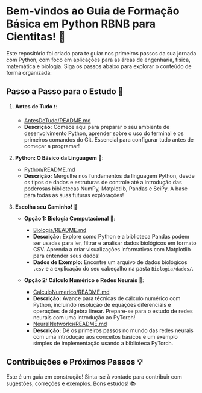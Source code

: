 # Bem-vindos ao Guia de Formação Básica em Python RBNB para Cientitas! 👋

Este repositório foi criado para te guiar nos primeiros passos da sua jornada com Python, com foco em aplicações para as áreas de engenharia, física, matemática e biologia. Siga os passos abaixo para explorar o conteúdo de forma organizada:

## Passo a Passo para o Estudo 🚀

1.  **Antes de Tudo** :exclamation::
    * [AntesDeTudo/README.md](AntesDeTudo/README.md)
    * **Descrição:** Comece aqui para preparar o seu ambiente de desenvolvimento Python, aprender sobre o uso do terminal e os primeiros comandos do Git. Essencial para configurar tudo antes de começar a programar!

2.  **Python: O Básico da Linguagem** :snake::
    * [Python/README.md](Python/README.md)
    * **Descrição:** Mergulhe nos fundamentos da linguagem Python, desde os tipos de dados e estruturas de controle até a introdução das poderosas bibliotecas NumPy, Matplotlib, Pandas e SciPy. A base para todas as suas futuras explorações!

3.  **Escolha seu Caminho!** :passport_control:

    * **Opção 1: Biologia Computacional** :dna::
        * [Biologia/README.md](Biologia/README.md)
        * **Descrição:** Explore como Python e a biblioteca Pandas podem ser usadas para ler, filtrar e analisar dados biológicos em formato CSV. Aprenda a criar visualizações informativas com Matplotlib para entender seus dados!
        * **Dados de Exemplo:** Encontre um arquivo de dados biológicos `.csv` e a explicação do seu cabeçalho na pasta `Biologia/dados/`.

    * **Opção 2: Cálculo Numérico e Redes Neurais** :space_invader::
        * [CalculoNumerico/README.md](CalculoNumerico/README.md)
        * **Descrição:** Avance para técnicas de cálculo numérico com Python, incluindo resolução de equações diferenciais e operações de álgebra linear. Prepare-se para o estudo de redes neurais com uma introdução ao PyTorch!
        * [NeuralNetworks/README.md](NeuralNetworks/README.md)
        * **Descrição:** Dê os primeiros passos no mundo das redes neurais com uma introdução aos conceitos básicos e um exemplo simples de implementação usando a biblioteca PyTorch.

## Contribuições e Próximos Passos 💡

Este é um guia em construção! Sinta-se à vontade para contribuir com sugestões, correções e exemplos. Bons estudos! 📚

